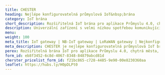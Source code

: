 ```yaml
---
title: CHESTER
heading: Nejlépe konfigurovatelná průmyslová IoT&nbsp;brána
category: IoT brána
short_description: Rozšiřitelná IoT brána pro aplikace Průmyslu 4.0, chytrá města, vzdálené odečty a zemědělství.
description: Univerzální zařízení s velmi nízkou spotřebou komunikující prostřednictvím LPWAN. Umožňuje připojení dalších externích prvků pomocí celé řady rozhraní.
menu:
weight: 100
meta_title: IoT gateway | NB-IoT gateway | LoRaWAN gateway | Nejkonfigurovatelnější IoT gateway CHESTER od HARDWARIO
meta_description: CHESTER je nejlépe konfigurovatelná průmyslová IoT brána pro aplikace Průmyslu 4.0, chytrá města, vzdálené odečty a zemědělství. Zařízení připojuje senzory, akční členy, řídicí jednotky PLC a další zařízení k internetu prostřednictvím komunikačních technologií LPWAN. CHESTER je vybaven robustním, vodotěsným krytem se stupněm krytí IP67 pro náročné podmínky prostředí. Kromě toho jeho široký rozsah provozních teplot a velmi nízká spotřeba energie na baterie umožňuje nasazení ve venkovním prostředí. 
perex: Rozšiřitelná brána IoT pro aplikace Průmyslu 4.0, chytrá města, vzdálené odečty a zemědělství. CHESTER připojuje senzory, akční členy, řídicí jednotky PLC a další zařízení k internetu. Flexibilní napájení a komunikační technologie LPWAN umožňují spolehlivé připojení ze vzdálených i hlubokých vnitřních prostor.
form_id: eb8f3452-6c8d-4067-8348-84879abcd81d
cherster_pricelist_form_id: f21bc865-c728-4485-9e90-00e8230360aa
leaflet: https://hubs.ly/H0pDLPt0
---
```

